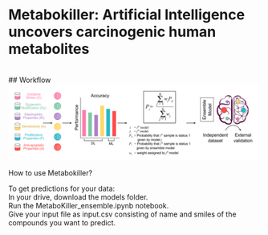 # Metabokiller: Artificial Intelligence uncovers carcinogenic human metabolites

<br/>
## Workflow

<img src="Images/GH_Cover.png"> 

How to use Metabokiller?<!-- cover image -->

To get predictions for your data:
<br/>In your drive, download the models folder.
<br/>Run the MetaboKiller_ensemble.ipynb notebook.
<br/>Give your input file as input.csv consisting of name and smiles of the compounds you want to predict.
